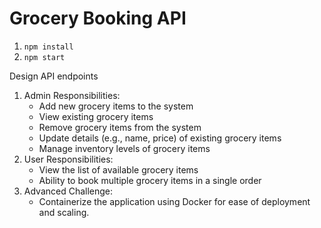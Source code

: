 # Grocery Booking API

1. `npm install`
2. `npm start`

Design API endpoints
1. Admin Responsibilities:
   - Add new grocery items to the system
   - View existing grocery items
   - Remove grocery items from the system
   - Update details (e.g., name, price) of existing grocery items
   - Manage inventory levels of grocery items
2. User Responsibilities:
   - View the list of available grocery items
   - Ability to book multiple grocery items in a single order
3. Advanced Challenge:
    - Containerize the application using Docker for ease of deployment and scaling.
